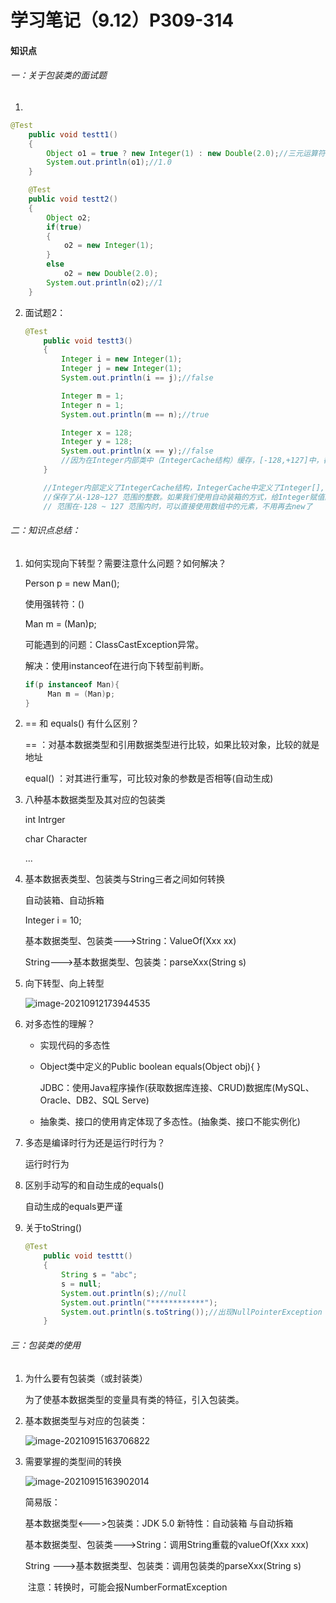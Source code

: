# 学习笔记（9.12）P309-314

#### 知识点

###### 一：关于包装类的面试题

1. 

```java
@Test
    public void testt1()
    {
        Object o1 = true ? new Integer(1) : new Double(2.0);//三元运算符中，因为Integer 和 Double 不是同一个类型的，所以，对于1 会有一个类型的提升，所以1 就变为了 1.0
        System.out.println(o1);//1.0
    }

    @Test
    public void testt2()
    {
        Object o2;
        if(true)
        {
            o2 = new Integer(1);
        }
        else
            o2 = new Double(2.0);
        System.out.println(o2);//1
    }
```

2. 面试题2：

   ```java
   @Test
       public void testt3()
       {
           Integer i = new Integer(1);
           Integer j = new Integer(1);
           System.out.println(i == j);//false
   
           Integer m = 1;
           Integer n = 1;
           System.out.println(m == n);//true
   
           Integer x = 128;
           Integer y = 128;
           System.out.println(x == y);//false  
           //因为在Integer内部类中（IntegerCache结构）缓存，[-128,+127]中，都是存在缓存中的，但是当不在这个范围内时，就重新new 一个对象存着，所以这道题的结果就是false
       }
   
       //Integer内部定义了IntegerCache结构，IntegerCache中定义了Integer[],
       //保存了从-128~127 范围的整数。如果我们使用自动装箱的方式，给Integer赋值的
       // 范围在-128 ~ 127 范围内时，可以直接使用数组中的元素，不用再去new了
   ```

   

###### 二：知识点总结：

1. 如何实现向下转型？需要注意什么问题？如何解决？

   Person p = new Man();

   使用强转符：()

   Man m = (Man)p;

   可能遇到的问题：ClassCastException异常。

   解决：使用instanceof在进行向下转型前判断。

   ```java
   if(p instanceof Man){
   		Man m = (Man)p;
   }
   ```

   

2. == 和 equals() 有什么区别？

   == ：对基本数据类型和引用数据类型进行比较，如果比较对象，比较的就是地址

   equal() ：对其进行重写，可比较对象的参数是否相等(自动生成)

3. 八种基本数据类型及其对应的包装类

   int  Intrger

   char  Character

   ...

4. 基本数据表类型、包装类与String三者之间如何转换

   自动装箱、自动拆箱

   Integer i = 10;

   基本数据类型、包装类--->String：ValueOf(Xxx xx)

   String--->基本数据类型、包装类：parseXxx(String s)

5. 向下转型、向上转型

   ![image-20210912173944535](C:\Users\Administrator\AppData\Roaming\Typora\typora-user-images\image-20210912173944535.png)

   

6. 对多态性的理解？

   * 实现代码的多态性

   * Object类中定义的Public boolean equals(Object obj){  }

     JDBC：使用Java程序操作(获取数据库连接、CRUD)数据库(MySQL、Oracle、DB2、SQL Serve)

   * 抽象类、接口的使用肯定体现了多态性。(抽象类、接口不能实例化)

7. 多态是编译时行为还是运行时行为？

   运行时行为

8. 区别手动写的和自动生成的equals()

   自动生成的equals更严谨

9. 关于toString()

   ```java
   @Test
       public void testtt()
       {
           String s = "abc";
           s = null;
           System.out.println(s);//null
           System.out.println("************");
           System.out.println(s.toString());//出现NullPointerException
       }
   ```

   

###### 三：包装类的使用

1. 为什么要有包装类（或封装类）

   为了使基本数据类型的变量具有类的特征，引入包装类。

2. 基本数据类型与对应的包装类：

   ![image-20210915163706822](C:\Users\Administrator\AppData\Roaming\Typora\typora-user-images\image-20210915163706822.png)

   

3. 需要掌握的类型间的转换

   ![image-20210915163902014](C:\Users\Administrator\AppData\Roaming\Typora\typora-user-images\image-20210915163902014.png)

   

   简易版：

   基本数据类型<--->包装类：JDK 5.0 新特性：自动装箱 与自动拆箱

   基本数据类型、包装类--->String：调用String重载的valueOf(Xxx xxx)

   String --->基本数据类型、包装类：调用包装类的parseXxx(String s)

   ​       注意：转换时，可能会报NumberFormatException